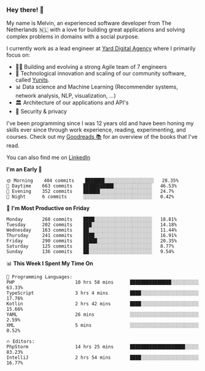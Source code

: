 ### Hey there! 👋

My name is Melvin, an experienced software developer from The Netherlands 🇳🇱 with a love for building great applications and solving complex problems in domains with a social purpose. 

I currently work as a lead engineer at [Yard Digital Agency](https://github.com/yardinternet) where I primarily focus on:

* 👏🏼 Building and evolving a strong Agile team of 7 engineers
* 🚀 Technological innovation and scaling of our community software, called [Yunits](https://www.yunits.com/).
* 📊 Data science and Machine Learning (Recommender systems, network analysis, NLP, visualization, ...)
* 🏛 Architecture of our applications and API's
* 🔐 Security & privacy

I've been programming since I was 12 years old and have been honing my skills ever since through work experience, reading, experimenting, and courses.
Check out my [Goodreads 📚](https://goodreads.com/melvinkoopmans) for an overview of the books that I've read. 

You can also find me on [LinkedIn](https://www.linkedin.com/in/melvinkoopmans)

<!--START_SECTION:waka-->
**I'm an Early 🐤** 

```text
🌞 Morning    404 commits    ███████░░░░░░░░░░░░░░░░░░   28.35% 
🌆 Daytime    663 commits    ███████████░░░░░░░░░░░░░░   46.53% 
🌃 Evening    352 commits    ██████░░░░░░░░░░░░░░░░░░░   24.7% 
🌙 Night      6 commits      ░░░░░░░░░░░░░░░░░░░░░░░░░   0.42%

```
📅 **I'm Most Productive on Friday** 

```text
Monday       268 commits    ████░░░░░░░░░░░░░░░░░░░░░   18.81% 
Tuesday      202 commits    ███░░░░░░░░░░░░░░░░░░░░░░   14.18% 
Wednesday    163 commits    ██░░░░░░░░░░░░░░░░░░░░░░░   11.44% 
Thursday     241 commits    ████░░░░░░░░░░░░░░░░░░░░░   16.91% 
Friday       290 commits    █████░░░░░░░░░░░░░░░░░░░░   20.35% 
Saturday     125 commits    ██░░░░░░░░░░░░░░░░░░░░░░░   8.77% 
Sunday       136 commits    ██░░░░░░░░░░░░░░░░░░░░░░░   9.54%

```


📊 **This Week I Spent My Time On** 

```text
💬 Programming Languages: 
PHP                      10 hrs 58 mins      ███████████████░░░░░░░░░░   63.33% 
TypeScript               3 hrs 4 mins        ████░░░░░░░░░░░░░░░░░░░░░   17.76% 
Kotlin                   2 hrs 42 mins       ████░░░░░░░░░░░░░░░░░░░░░   15.66% 
YAML                     26 mins             ░░░░░░░░░░░░░░░░░░░░░░░░░   2.59% 
XML                      5 mins              ░░░░░░░░░░░░░░░░░░░░░░░░░   0.52%

🔥 Editors: 
PhpStorm                 14 hrs 25 mins      ████████████████████░░░░░   83.23% 
IntelliJ                 2 hrs 54 mins       ████░░░░░░░░░░░░░░░░░░░░░   16.77%

```


<!--END_SECTION:waka-->
